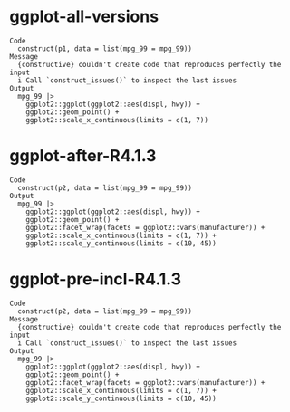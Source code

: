 # ggplot-all-versions

    Code
      construct(p1, data = list(mpg_99 = mpg_99))
    Message
      {constructive} couldn't create code that reproduces perfectly the input
      i Call `construct_issues()` to inspect the last issues
    Output
      mpg_99 |>
        ggplot2::ggplot(ggplot2::aes(displ, hwy)) +
        ggplot2::geom_point() +
        ggplot2::scale_x_continuous(limits = c(1, 7))

# ggplot-after-R4.1.3

    Code
      construct(p2, data = list(mpg_99 = mpg_99))
    Output
      mpg_99 |>
        ggplot2::ggplot(ggplot2::aes(displ, hwy)) +
        ggplot2::geom_point() +
        ggplot2::facet_wrap(facets = ggplot2::vars(manufacturer)) +
        ggplot2::scale_x_continuous(limits = c(1, 7)) +
        ggplot2::scale_y_continuous(limits = c(10, 45))

# ggplot-pre-incl-R4.1.3

    Code
      construct(p2, data = list(mpg_99 = mpg_99))
    Message
      {constructive} couldn't create code that reproduces perfectly the input
      i Call `construct_issues()` to inspect the last issues
    Output
      mpg_99 |>
        ggplot2::ggplot(ggplot2::aes(displ, hwy)) +
        ggplot2::geom_point() +
        ggplot2::facet_wrap(facets = ggplot2::vars(manufacturer)) +
        ggplot2::scale_x_continuous(limits = c(1, 7)) +
        ggplot2::scale_y_continuous(limits = c(10, 45))

